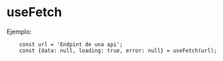 # useFetch

Ejemplo:
```
    const url = 'Endpint de una api';
    const {data: null, loading: true, error: null} = useFetch(url);
```